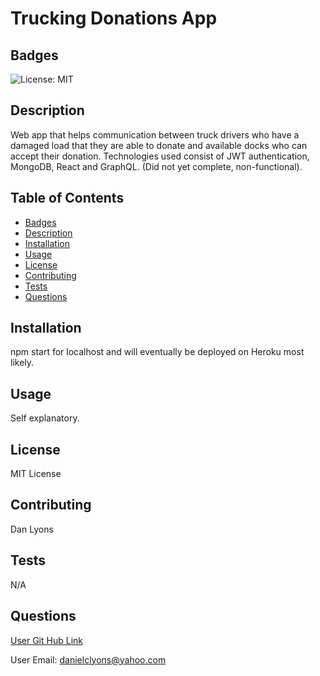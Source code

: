 # Trucking Donations App  

## Badges

![License: MIT](https://img.shields.io/badge/License-MIT-yellow.svg)

## Description

Web app that helps communication between truck drivers who have a damaged load that they are able to donate and available docks who can accept their donation.  Technologies used consist of JWT authentication, MongoDB, React and GraphQL. (Did not yet complete, non-functional).

## Table of Contents
* [Badges](#badges)
* [Description](#description)
* [Installation](#installation)
* [Usage](#usage)
* [License](#license)
* [Contributing](#contributing)
* [Tests](#tests)
* [Questions](#questions)

## Installation

npm start for localhost and will eventually be deployed on Heroku most likely.

## Usage 

Self explanatory.

## License

MIT License

## Contributing

Dan Lyons

## Tests

N/A

## Questions

[User Git Hub Link](https://github.com/https://github.com/dancl6/Trucking_Donations_App/ )

User Email: danielclyons@yahoo.com

